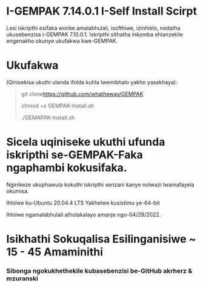 # I-GEMPAK 7.14.0.1 I-Self Install Scirpt

Lesi iskripthi esifaka wonke amalabhulali, isofthiwe, izinhlelo, nedatha ukusebenzisa i-GEMPAK 7.10.0.1. Iskripthi sithatha inkomba ehlanzekile engenakho okunye ukufakwa kwe-GEMPAK.

# Ukufakwa

(Qinisekisa ukuthi ulanda ifolda kuhla lwemibhalo yakho yasekhaya):

> git clone<https://github.com/whatheway/GEMPAK>
>
> chmod +x GEMPAK-Install.sh
>
> ./GEMAPAK-Install.sh

# Sicela uqiniseke ukuthi ufunda iskripthi se-GEMPAK-Faka ngaphambi kokusifaka.

Nginikeze ukuphawula kokuthi iskripthi senzani kanye nolwazi lwamafayela okumisa.

Ihlolwe ku-Ubuntu 20.04.4 LTS
Yakhelwe kusistimu ye-64-bit

Ihlolwe ngamalabhulali atholakalayo amanje ngo-04/28/2022.

# Isikhathi Sokuqalisa Esilinganisiwe ~ 15 - 45 Amaminithi

### Sibonga ngokukhethekile kubasebenzisi be-GitHub akrherz & mzuranski
